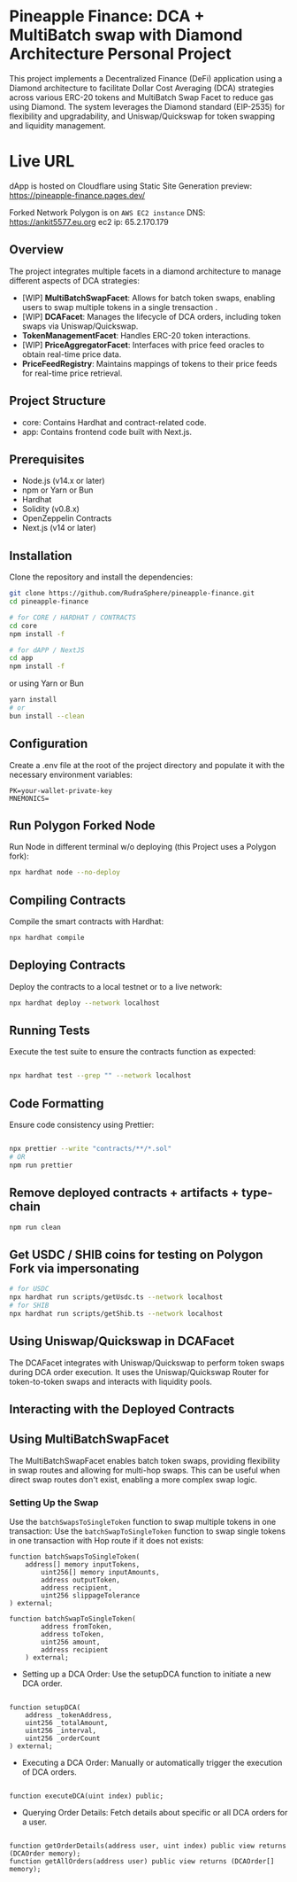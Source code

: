 # Pineapple Finance: DCA + MultiBatch swap with Diamond Architecture Personal Project

This project implements a Decentralized Finance (DeFi) application using a Diamond architecture to facilitate Dollar Cost Averaging (DCA) strategies across various ERC-20 tokens and MultiBatch Swap Facet to reduce gas using Diamond. The system leverages the Diamond standard (EIP-2535) for flexibility and upgradability, and Uniswap/Quickswap for token swapping and liquidity management.

# Live URL

dApp is hosted on Cloudflare using Static Site Generation
preview: https://pineapple-finance.pages.dev/

Forked Network Polygon is on `AWS EC2 instance`
DNS: https://ankit5577.eu.org
ec2 ip: 65.2.170.179

## Overview

The project integrates multiple facets in a diamond architecture to manage different aspects of DCA strategies:

- [WIP] **MultiBatchSwapFacet**: Allows for batch token swaps, enabling users to swap multiple tokens in a single trensaction .
- [WIP] **DCAFacet**: Manages the lifecycle of DCA orders, including token swaps via Uniswap/Quickswap.
- **TokenManagementFacet**: Handles ERC-20 token interactions.
- [WIP] **PriceAggregatorFacet**: Interfaces with price feed oracles to obtain real-time price data.
- **PriceFeedRegistry**: Maintains mappings of tokens to their price feeds for real-time price retrieval.

## Project Structure

- core: Contains Hardhat and contract-related code.
- app: Contains frontend code built with Next.js.

## Prerequisites

- Node.js (v14.x or later)
- npm or Yarn or Bun
- Hardhat
- Solidity (v0.8.x)
- OpenZeppelin Contracts
- Next.js (v14 or later)

## Installation

Clone the repository and install the dependencies:

```bash
git clone https://github.com/RudraSphere/pineapple-finance.git
cd pineapple-finance

# for CORE / HARDHAT / CONTRACTS
cd core
npm install -f

# for dAPP / NextJS
cd app
npm install -f
```

or using Yarn or Bun

```bash
yarn install
# or
bun install --clean
```

## Configuration

Create a .env file at the root of the project directory and populate it with the necessary environment variables:

```plaintext
PK=your-wallet-private-key
MNEMONICS=
```

## Run Polygon Forked Node

Run Node in different terminal w/o deploying (this Project uses a Polygon fork):

```bash
npx hardhat node --no-deploy
```

## Compiling Contracts

Compile the smart contracts with Hardhat:

```bash
npx hardhat compile
```

## Deploying Contracts

Deploy the contracts to a local testnet or to a live network:

```bash
npx hardhat deploy --network localhost
```

## Running Tests

Execute the test suite to ensure the contracts function as expected:

```bash

npx hardhat test --grep "" --network localhost
```

## Code Formatting

Ensure code consistency using Prettier:

```bash

npx prettier --write "contracts/**/*.sol"
# OR
npm run prettier
```

## Remove deployed contracts + artifacts + type-chain

```bash
npm run clean
```

## Get USDC / SHIB coins for testing on Polygon Fork via impersonating

```bash
# for USDC
npx hardhat run scripts/getUsdc.ts --network localhost
# for SHIB
npx hardhat run scripts/getShib.ts --network localhost
```

## Using Uniswap/Quickswap in DCAFacet

The DCAFacet integrates with Uniswap/Quickswap to perform token swaps during DCA order execution. It uses the Uniswap/Quickswap Router for token-to-token swaps and interacts with liquidity pools.

## Interacting with the Deployed Contracts

## Using MultiBatchSwapFacet

The MultiBatchSwapFacet enables batch token swaps, providing flexibility in swap routes and allowing for multi-hop swaps. This can be useful when direct swap routes don't exist, enabling a more complex swap logic.

### Setting Up the Swap

Use the `batchSwapsToSingleToken` function to swap multiple tokens in one transaction:
Use the `batchSwapToSingleToken` function to swap single tokens in one transaction with Hop route if it does not exists:

```solidity
function batchSwapsToSingleToken(
    address[] memory inputTokens,
        uint256[] memory inputAmounts,
        address outputToken,
        address recipient,
        uint256 slippageTolerance
) external;

function batchSwapToSingleToken(
        address fromToken,
        address toToken,
        uint256 amount,
        address recipient
    ) external;
```

- Setting up a DCA Order: Use the setupDCA function to initiate a new DCA order.

```solidity

function setupDCA(
    address _tokenAddress,
    uint256 _totalAmount,
    uint256 _interval,
    uint256 _orderCount
) external;
```

- Executing a DCA Order: Manually or automatically trigger the execution of DCA orders.

```solidity

function executeDCA(uint index) public;
```

- Querying Order Details: Fetch details about specific or all DCA orders for a user.

```solidity

function getOrderDetails(address user, uint index) public view returns (DCAOrder memory);
function getAllOrders(address user) public view returns (DCAOrder[] memory);
```
